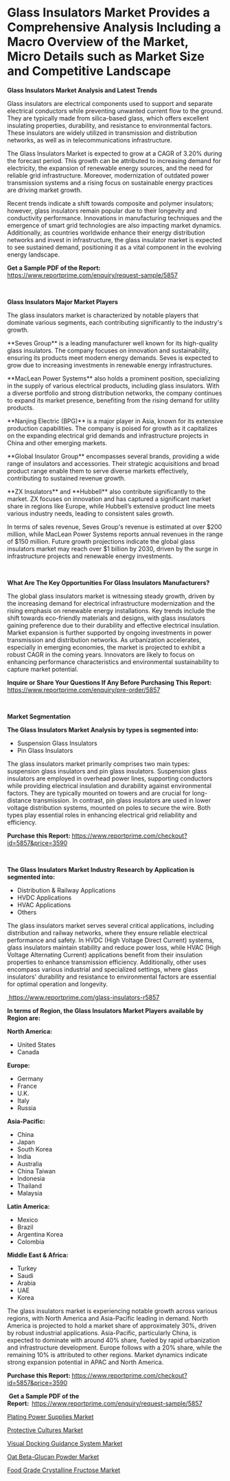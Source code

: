 <p><h1>Glass Insulators Market Provides a Comprehensive Analysis Including a Macro Overview of the Market, Micro Details such as Market Size and Competitive Landscape</h1></p><p><strong>Glass Insulators Market Analysis and Latest Trends</strong></p>
<p><p>Glass insulators are electrical components used to support and separate electrical conductors while preventing unwanted current flow to the ground. They are typically made from silica-based glass, which offers excellent insulating properties, durability, and resistance to environmental factors. These insulators are widely utilized in transmission and distribution networks, as well as in telecommunications infrastructure.</p><p>The Glass Insulators Market is expected to grow at a CAGR of 3.20% during the forecast period. This growth can be attributed to increasing demand for electricity, the expansion of renewable energy sources, and the need for reliable grid infrastructure. Moreover, modernization of outdated power transmission systems and a rising focus on sustainable energy practices are driving market growth.</p><p>Recent trends indicate a shift towards composite and polymer insulators; however, glass insulators remain popular due to their longevity and conductivity performance. Innovations in manufacturing techniques and the emergence of smart grid technologies are also impacting market dynamics. Additionally, as countries worldwide enhance their energy distribution networks and invest in infrastructure, the glass insulator market is expected to see sustained demand, positioning it as a vital component in the evolving energy landscape.</p></p>
<p><strong>Get a Sample PDF of the Report:&nbsp;</strong> <a href="https://www.reportprime.com/enquiry/request-sample/5857?utm_campaign=13&utm_medium=2&utm_source=Github&utm_content=ia&utm_term=10102024&utm_id=glass-insulators">https://www.reportprime.com/enquiry/request-sample/5857</a></p>
<p>&nbsp;</p>
<p><strong>Glass Insulators Major Market Players</strong></p>
<p><p>The glass insulators market is characterized by notable players that dominate various segments, each contributing significantly to the industry's growth. </p><p>**Seves Group** is a leading manufacturer well known for its high-quality glass insulators. The company focuses on innovation and sustainability, ensuring its products meet modern energy demands. Seves is expected to grow due to increasing investments in renewable energy infrastructures.</p><p>**MacLean Power Systems** also holds a prominent position, specializing in the supply of various electrical products, including glass insulators. With a diverse portfolio and strong distribution networks, the company continues to expand its market presence, benefiting from the rising demand for utility products.</p><p>**Nanjing Electric (BPG)** is a major player in Asia, known for its extensive production capabilities. The company is poised for growth as it capitalizes on the expanding electrical grid demands and infrastructure projects in China and other emerging markets.</p><p>**Global Insulator Group** encompasses several brands, providing a wide range of insulators and accessories. Their strategic acquisitions and broad product range enable them to serve diverse markets effectively, contributing to sustained revenue growth.</p><p>**ZX Insulators** and **Hubbell** also contribute significantly to the market. ZX focuses on innovation and has captured a significant market share in regions like Europe, while Hubbell’s extensive product line meets various industry needs, leading to consistent sales growth.</p><p>In terms of sales revenue, Seves Group's revenue is estimated at over $200 million, while MacLean Power Systems reports annual revenues in the range of $150 million. Future growth projections indicate the global glass insulators market may reach over $1 billion by 2030, driven by the surge in infrastructure projects and renewable energy investments.</p></p>
<p>&nbsp;</p>
<p><strong>What Are The Key Opportunities For Glass Insulators Manufacturers?</strong></p>
<p><p>The global glass insulators market is witnessing steady growth, driven by the increasing demand for electrical infrastructure modernization and the rising emphasis on renewable energy installations. Key trends include the shift towards eco-friendly materials and designs, with glass insulators gaining preference due to their durability and effective electrical insulation. Market expansion is further supported by ongoing investments in power transmission and distribution networks. As urbanization accelerates, especially in emerging economies, the market is projected to exhibit a robust CAGR in the coming years. Innovators are likely to focus on enhancing performance characteristics and environmental sustainability to capture market potential.</p></p>
<p><strong>Inquire or Share Your Questions If Any Before Purchasing This Report:</strong> <a href="https://www.reportprime.com/enquiry/pre-order/5857?utm_campaign=13&utm_medium=2&utm_source=Github&utm_content=ia&utm_term=10102024&utm_id=glass-insulators">https://www.reportprime.com/enquiry/pre-order/5857</a></p>
<p>&nbsp;</p>
<p><strong>Market Segmentation</strong></p>
<p><strong>The Glass Insulators Market Analysis by types is segmented into:</strong></p>
<p><ul><li>Suspension Glass Insulators</li><li>Pin Glass Insulators</li></ul></p>
<p><p>The glass insulators market primarily comprises two main types: suspension glass insulators and pin glass insulators. Suspension glass insulators are employed in overhead power lines, supporting conductors while providing electrical insulation and durability against environmental factors. They are typically mounted on towers and are crucial for long-distance transmission. In contrast, pin glass insulators are used in lower voltage distribution systems, mounted on poles to secure the wire. Both types play essential roles in enhancing electrical grid reliability and efficiency.</p></p>
<p><strong>Purchase this Report:&nbsp;</strong><a href="https://www.reportprime.com/checkout?id=5857&price=3590&utm_campaign=13&utm_medium=2&utm_source=Github&utm_content=ia&utm_term=10102024&utm_id=glass-insulators">https://www.reportprime.com/checkout?id=5857&price=3590</a></p>
<p>&nbsp;</p>
<p><strong>The Glass Insulators Market Industry Research by Application is segmented into:</strong></p>
<p><ul><li>Distribution & Railway Applications</li><li>HVDC Applications</li><li>HVAC Applications</li><li>Others</li></ul></p>
<p><p>The glass insulators market serves several critical applications, including distribution and railway networks, where they ensure reliable electrical performance and safety. In HVDC (High Voltage Direct Current) systems, glass insulators maintain stability and reduce power loss, while HVAC (High Voltage Alternating Current) applications benefit from their insulation properties to enhance transmission efficiency. Additionally, other uses encompass various industrial and specialized settings, where glass insulators' durability and resistance to environmental factors are essential for optimal operation and longevity.</p></p>
<p><a href="https://www.reportprime.com/glass-insulators-r5857?utm_campaign=13&utm_medium=2&utm_source=Github&utm_content=ia&utm_term=10102024&utm_id=glass-insulators">&nbsp;https://www.reportprime.com/glass-insulators-r5857</a></p>
<p><strong>In terms of Region, the Glass Insulators Market Players available by Region are:</strong></p>
<p>
    <p> <strong> North America: </strong>
        <ul>
            <li>United States</li>
            <li>Canada</li>
        </ul>
        </p> 
    <p> <strong> Europe: </strong>
        <ul>
            <li>Germany</li>
            <li>France</li>
            <li>U.K.</li>
            <li>Italy</li>
            <li>Russia</li>
        </ul>
        </p> 
    <p> <strong> Asia-Pacific: </strong>
        <ul>
            <li>China</li>
            <li>Japan</li>
            <li>South Korea</li>
            <li>India</li>
            <li>Australia</li>
            <li>China Taiwan</li>
            <li>Indonesia</li>
            <li>Thailand</li>
            <li>Malaysia</li>
        </ul>
        </p> 
    <p> <strong> Latin America: </strong>
        <ul>
            <li>Mexico</li>
            <li>Brazil</li>
            <li>Argentina Korea</li>
            <li>Colombia</li>
        </ul>
        </p> 
    <p> <strong> Middle East & Africa: </strong>
        <ul>
            <li>Turkey</li>
            <li>Saudi</li>
            <li>Arabia</li>
            <li>UAE</li>
            <li>Korea</li>
        </ul>
    </p>
    </p>
<p><p>The glass insulators market is experiencing notable growth across various regions, with North America and Asia-Pacific leading in demand. North America is projected to hold a market share of approximately 30%, driven by robust industrial applications. Asia-Pacific, particularly China, is expected to dominate with around 40% share, fueled by rapid urbanization and infrastructure development. Europe follows with a 20% share, while the remaining 10% is attributed to other regions. Market dynamics indicate strong expansion potential in APAC and North America.</p></p>
<p><strong>Purchase this Report: </strong><a href="https://www.reportprime.com/checkout?id=5857&price=3590&utm_campaign=13&utm_medium=2&utm_source=Github&utm_content=ia&utm_term=10102024&utm_id=glass-insulators">https://www.reportprime.com/checkout?id=5857&price=3590</a></p>
<p>&nbsp;<strong>Get a Sample PDF of the Report:&nbsp;&nbsp;</strong><a href="https://www.reportprime.com/enquiry/request-sample/5857?utm_campaign=13&utm_medium=2&utm_source=Github&utm_content=ia&utm_term=10102024&utm_id=glass-insulators">https://www.reportprime.com/enquiry/request-sample/5857</a></p>
<p><strong></strong></p>
<p><p><a href="https://github.com/MariaWashington76/Market-Research-Report-List-1/blob/main/plating-power-supplies-market.md?utm_campaign=13&utm_medium=2&utm_source=Github&utm_content=ia&utm_term=10102024&utm_id=glass-insulators">Plating Power Supplies Market</a></p><p><a href="https://www.linkedin.com/pulse/global-protective-cultures-industry-analysis-report-market-size-q2cgc?utm_campaign=13&utm_medium=2&utm_source=Github&utm_content=ia&utm_term=10102024&utm_id=glass-insulators">Protective Cultures Market</a></p><p><a href="https://www.linkedin.com/pulse/emerging-trends-visual-docking-guidance-system-market-zhpqe?utm_campaign=13&utm_medium=2&utm_source=Github&utm_content=ia&utm_term=10102024&utm_id=glass-insulators">Visual Docking Guidance System Market</a></p><p><a href="https://issuu.com/reportprime-2/docs/oat-beta-glucan-powder-market-size-_be1afe5a89da40?utm_campaign=13&utm_medium=2&utm_source=Github&utm_content=ia&utm_term=10102024&utm_id=glass-insulators">Oat Beta-Glucan Powder Market</a></p><p><a href="https://issuu.com/reportprime-2/docs/food-grade-crystalline-fructose-mar_91990566c78412?utm_campaign=13&utm_medium=2&utm_source=Github&utm_content=ia&utm_term=10102024&utm_id=glass-insulators">Food Grade Crystalline Fructose Market</a></p></p>